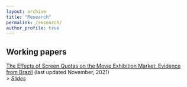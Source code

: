 ```yaml
---
layout: archive
title: "Research"
permalink: /research/
author_profile: true
---
```


## Working papers 

[The Effects of Screen Quotas on the Movie Exhibition Market: Evidence from Brazil](https://pbragasoares.github.io/files/The_Effects_of_Screen_Quotas_on_the_Movie_Exhibition_Market.pdf) (last updated November, 2021) <br> 
\> [*Slides*](https://pbragasoares.github.io/files/Apresenta__o_disserta__o_v2.pdf)
